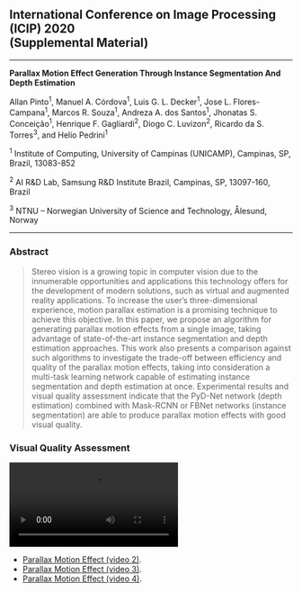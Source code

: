 ## International Conference on Image Processing (ICIP) 2020 <br/> (Supplemental Material)

---
**Parallax Motion Effect Generation Through Instance Segmentation And Depth Estimation**

Allan Pinto<sup>1</sup>, Manuel A. Córdova<sup>1</sup>, Luis G. L. Decker<sup>1</sup>, Jose L. Flores-Campana<sup>1</sup>, Marcos R. Souza<sup>1</sup>, Andreza A. dos Santos<sup>1</sup>, Jhonatas S. Conceição<sup>1</sup>, Henrique F. Gagliardi<sup>2</sup>, Diogo C. Luvizon<sup>2</sup>, Ricardo da S. Torres<sup>3</sup>, and  Helio Pedrini<sup>1</sup>

<sup>1</sup> Institute of Computing, University of Campinas (UNICAMP), Campinas, SP, Brazil, 13083-852

<sup>2</sup> AI R&D Lab, Samsung R&D Institute Brazil, Campinas, SP, 13097-160, Brazil

<sup>3</sup> NTNU – Norwegian University of Science and Technology, Ålesund, Norway

---

### Abstract
> Stereo vision is a growing topic in computer vision due to the innumerable opportunities and applications this technology offers for
the development of modern solutions, such as virtual and augmented reality applications. To increase the user’s three-dimensional experience, motion parallax estimation is a promising technique to achieve this objective. In this paper, we propose an algorithm for generating parallax motion effects from a single image, taking advantage of state-of-the-art instance segmentation and depth estimation approaches. This work also presents a comparison against such algorithms to investigate the trade-off between efficiency and quality of the parallax motion effects, taking into consideration a multi-task learning network capable of estimating instance segmentation and depth estimation at once. Experimental results and visual quality assessment indicate that the PyD-Net network (depth estimation) combined with Mask-RCNN or FBNet networks (instance segmentation) are able to produce parallax motion effects with good visual quality.

### Visual Quality Assessment

![Parallax Motion Effect (video 1)](https://github.com/allansp84/motion-parallax/blob/master/parallax-videos/1/motion-parallax-develop-01-pydnet-test-detectron-INPAINT_TELEA-Set03-2a99d71c-zoom_in-2a99d71c_zoom_in.mp4)


- [Parallax Motion Effect (video 2)](https://github.com/allansp84/motion-parallax).
- [Parallax Motion Effect (video 3)](https://github.com/allansp84/motion-parallax).
- [Parallax Motion Effect (video 4)](https://github.com/allansp84/motion-parallax).

